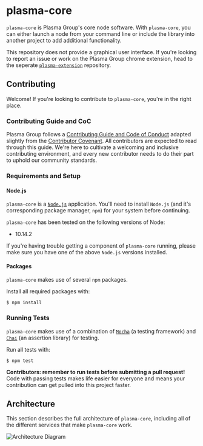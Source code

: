 # plasma-core
`plasma-core` is Plasma Group's core node software. With `plasma-core`, you can either launch a node from your command line or include the library into another project to add additional functionality. 

This repository does not provide a graphical user interface. If you're looking to report an issue or work on the Plasma Group chrome extension, head to the seperate [`plasma-extension`](https://github.com/plasma-group/plasma-extension) repository.

## Contributing
Welcome! If you're looking to contribute to `plasma-core`, you're in the right place.

### Contributing Guide and CoC
Plasma Group follows a [Contributing Guide and Code of Conduct](https://github.com/plasma-group/plasma-core/blob/master/.github/CONTRIBUTING.md) adapted slightly from the [Contributor Covenant](https://www.contributor-covenant.org/version/1/4/code-of-conduct.html). All contributors are expected to read through this guide. We're here to cultivate a welcoming and inclusive contributing environment, and every new contributor needs to do their part to uphold our community standards.

### Requirements and Setup
#### Node.js
`plasma-core` is a [`Node.js`](https://nodejs.org/en/) application. You'll need to install `Node.js` (and it's corresponding package manager, `npm`) for your system before continuing.

`plasma-core` has been tested on the following versions of Node:

- 10.14.2

If you're having trouble getting a component of `plasma-core` running, please make sure you have one of the above `Node.js` versions installed.

#### Packages
`plasma-core` makes use of several `npm` packages.

Install all required packages with:

```
$ npm install
```

### Running Tests
`plasma-core` makes use of a combination of [`Mocha`](https://mochajs.org/) (a testing framework) and [`Chai`](https://www.chaijs.com/) (an assertion library) for testing.

Run all tests with:

```
$ npm test
```

**Contributors: remember to run tests before submitting a pull request!** Code with passing tests makes life easier for everyone and means your contribution can get pulled into this project faster.

## Architecture

This section describes the full architecture of `plasma-core`, including all of the different services that make `plasma-core` work.

![Architecture Diagram](docs/architecture.png)
